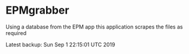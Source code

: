 # EPMgrabber
Using a database from the EPM app this application scrapes the files as required


Latest backup: Sun Sep 1 22:15:01 UTC 2019
